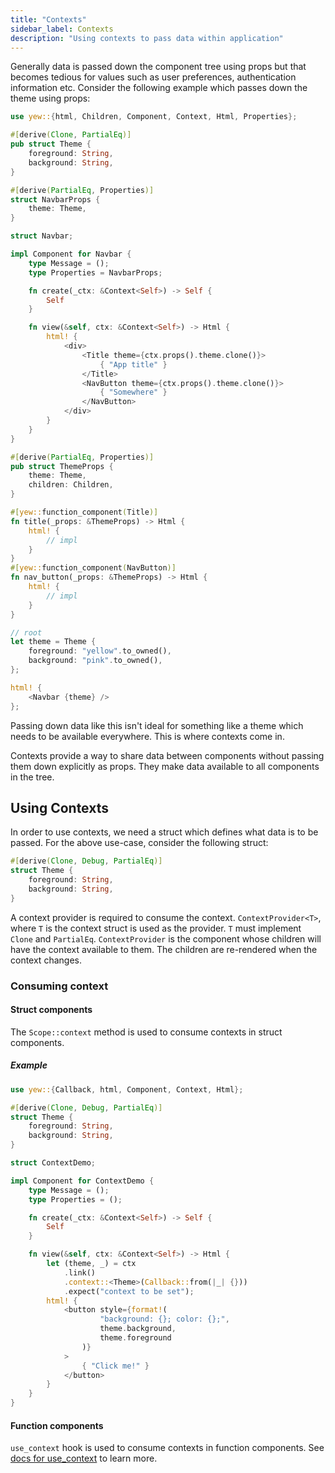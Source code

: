 ```yaml
---
title: "Contexts"
sidebar_label: Contexts
description: "Using contexts to pass data within application"
---
```


Generally data is passed down the component tree using props but that becomes tedious for values such as 
user preferences, authentication information etc. Consider the following example which passes down the 
theme using props:
```rust
use yew::{html, Children, Component, Context, Html, Properties};

#[derive(Clone, PartialEq)]
pub struct Theme {
    foreground: String,
    background: String,
}

#[derive(PartialEq, Properties)]
struct NavbarProps {
    theme: Theme,
}

struct Navbar;

impl Component for Navbar {
    type Message = ();
    type Properties = NavbarProps;

    fn create(_ctx: &Context<Self>) -> Self {
        Self
    }

    fn view(&self, ctx: &Context<Self>) -> Html {
        html! {
            <div>
                <Title theme={ctx.props().theme.clone()}>
                    { "App title" }
                </Title>
                <NavButton theme={ctx.props().theme.clone()}>
                    { "Somewhere" }
                </NavButton>
            </div>
        }
    }
}

#[derive(PartialEq, Properties)]
pub struct ThemeProps {
    theme: Theme,
    children: Children,
}

#[yew::function_component(Title)]
fn title(_props: &ThemeProps) -> Html {
    html! {
        // impl
    }
}
#[yew::function_component(NavButton)]
fn nav_button(_props: &ThemeProps) -> Html {
    html! {
        // impl
    }
}

// root
let theme = Theme {
    foreground: "yellow".to_owned(),
    background: "pink".to_owned(),
};

html! {
    <Navbar {theme} />
};
```

Passing down data like this isn't ideal for something like a theme which needs to be available everywhere. 
This is where contexts come in.

Contexts provide a way to share data between components without passing them down explicitly as props.
They make data available to all components in the tree.

## Using Contexts

In order to use contexts, we need a struct which defines what data is to be passed.
For the above use-case, consider the following struct:
```rust
#[derive(Clone, Debug, PartialEq)]
struct Theme {
    foreground: String,
    background: String,
}
```

A context provider is required to consume the context. `ContextProvider<T>`, where `T` is the context struct is used as the provider.
`T` must implement `Clone` and `PartialEq`. `ContextProvider` is the component whose children will have the context available to them.
The children are re-rendered when the context changes.

### Consuming context

#### Struct components

The `Scope::context` method is used to consume contexts in struct components.

##### Example

```rust
use yew::{Callback, html, Component, Context, Html};

#[derive(Clone, Debug, PartialEq)]
struct Theme {
    foreground: String,
    background: String,
}

struct ContextDemo;

impl Component for ContextDemo {
    type Message = ();
    type Properties = ();

    fn create(_ctx: &Context<Self>) -> Self {
        Self
    }

    fn view(&self, ctx: &Context<Self>) -> Html {
        let (theme, _) = ctx
            .link()
            .context::<Theme>(Callback::from(|_| {}))
            .expect("context to be set");
        html! {
            <button style={format!(
                    "background: {}; color: {};", 
                    theme.background, 
                    theme.foreground
                )}
            >
                { "Click me!" }
            </button>
        }
    }
}
```

#### Function components

`use_context` hook is used to consume contexts in function components. 
See [docs for use_context](function-components/pre-defined-hooks.md#use_context) to learn more.

